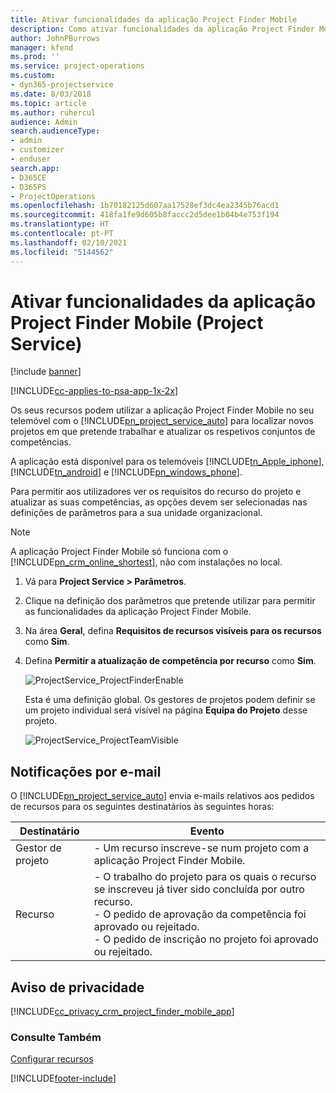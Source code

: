 ```yaml
---
title: Ativar funcionalidades da aplicação Project Finder Mobile
description: Como ativar funcionalidades da aplicação Project Finder Mobile no Project Service
author: JohnPBurrows
manager: kfend
ms.prod: ''
ms.service: project-operations
ms.custom:
- dyn365-projectservice
ms.date: 8/03/2018
ms.topic: article
ms.author: ruhercul
audience: Admin
search.audienceType:
- admin
- customizer
- enduser
search.app:
- D365CE
- D365PS
- ProjectOperations
ms.openlocfilehash: 1b70182125d607aa17528ef3dc4ea2345b76acd1
ms.sourcegitcommit: 418fa1fe9d605b8faccc2d5dee1b04b4e753f194
ms.translationtype: HT
ms.contentlocale: pt-PT
ms.lasthandoff: 02/10/2021
ms.locfileid: "5144562"
---
```

# <a name="enable-project-finder-mobile-app-features-project-service"></a>Ativar funcionalidades da aplicação Project Finder Mobile (Project Service)

[!include [banner](../includes/psa-now-project-operations.md)]

[!INCLUDE[cc-applies-to-psa-app-1x-2x](../includes/cc-applies-to-psa-app-1x-2x.md)]

Os seus recursos podem utilizar a aplicação Project Finder Mobile no seu telemóvel com o [!INCLUDE[pn_project_service_auto](../includes/pn-project-service-auto.md)] para localizar novos projetos em que pretende trabalhar e atualizar os respetivos conjuntos de competências.  
  
 A aplicação está disponível para os telemóveis [!INCLUDE[tn_Apple_iphone](../includes/tn-apple-iphone.md)], [!INCLUDE[tn_android](../includes/tn-android.md)] e [!INCLUDE[pn_windows_phone](../includes/pn-windows-phone.md)].  
    
 Para permitir aos utilizadores ver os requisitos do recurso do projeto e atualizar as suas competências, as opções devem ser selecionadas nas definições de parâmetros para a sua unidade organizacional.
  
> [!NOTE]
>  A aplicação Project Finder Mobile só funciona com o [!INCLUDE[pn_crm_online_shortest](../includes/pn-crm-online-shortest.md)], não com instalações no local.  
  
1. Vá para **Project Service > Parâmetros**.  
  
2. Clique na definição dos parâmetros que pretende utilizar para permitir as funcionalidades da aplicação Project Finder Mobile.  
  
3. Na área **Geral**, defina **Requisitos de recursos visíveis para os recursos** como **Sim**.  
  
4. Defina **Permitir a atualização de competência por recurso** como **Sim**.  
  
   ![ProjectService_ProjectFinderEnable](../psa/media/project-service-project-finder-enable.png "ProjectService_ProjectFinderEnable")  
  
   Esta é uma definição global. Os gestores de projetos podem definir se um projeto individual será visível na página **Equipa do Projeto** desse projeto.  
  
   ![ProjectService_ProjectTeamVisible](../psa/media/project-service-project-team-visible.png "ProjectService_ProjectTeamVisible")  
  
## <a name="email-notifications"></a>Notificações por e-mail  
 O [!INCLUDE[pn_project_service_auto](../includes/pn-project-service-auto.md)] envia e-mails relativos aos pedidos de recursos para os seguintes destinatários às seguintes horas:  
  
|Destinatário|Evento|  
|---------------|-----------|  
|Gestor de projeto|- Um recurso inscreve-se num projeto com a aplicação Project Finder Mobile.|  
|Recurso|- O trabalho do projeto para os quais o recurso se inscreveu já tiver sido concluída por outro recurso.<br />- O pedido de aprovação da competência foi aprovado ou rejeitado.<br />- O pedido de inscrição no projeto foi aprovado ou rejeitado.|  
  
## <a name="privacy-notice"></a>Aviso de privacidade  
 [!INCLUDE[cc_privacy_crm_project_finder_mobile_app](../includes/cc-privacy-crm-project-finder-mobile-app.md)]  
  
### <a name="see-also"></a>Consulte Também  
 [Configurar recursos](../psa/set-up-resources.md)


[!INCLUDE[footer-include](../includes/footer-banner.md)]